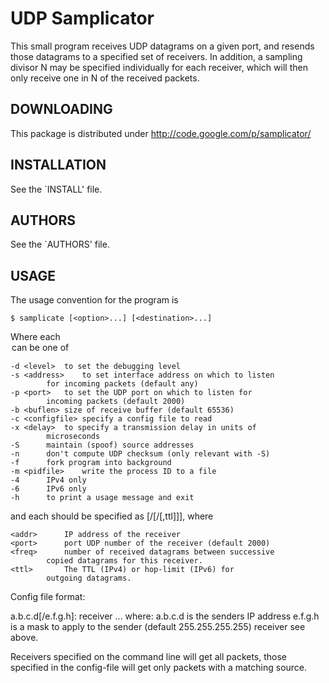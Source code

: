 UDP Samplicator
===============

This small program receives UDP datagrams on a given port, and resends
those datagrams to a specified set of receivers.  In addition, a
sampling divisor N may be specified individually for each receiver,
which will then only receive one in N of the received packets.

DOWNLOADING
-----------

This package is distributed under
	http://code.google.com/p/samplicator/

INSTALLATION
------------

See the `INSTALL' file.

AUTHORS
-------

See the `AUTHORS' file.

USAGE
-----

The usage convention for the program is

	$ samplicate [<option>...] [<destination>...]

Where each <option> can be one of

	-d <level>	to set the debugging level
	-s <address>	to set interface address on which to listen
			for incoming packets (default any)
	-p <port>	to set the UDP port on which to listen for
			incoming packets (default 2000)
	-b <buflen>	size of receive buffer (default 65536)
	-c <configfile>	specify a config file to read
	-x <delay>	to specify a transmission delay in units of
			microseconds
	-S		maintain (spoof) source addresses
	-n		don't compute UDP checksum (only relevant with -S)
	-f		fork program into background
	-m <pidfile>	write the process ID to a file
	-4		IPv4 only
	-6		IPv6 only
	-h		to print a usage message and exit

and each <destination> should be specified as
<addr>[/<port>[/<interval>[,ttl]]], where

	<addr>		IP address of the receiver
	<port>		port UDP number of the receiver (default 2000)
	<freq>		number of received datagrams between successive
			copied datagrams for this receiver.
	<ttl>		The TTL (IPv4) or hop-limit (IPv6) for
			outgoing datagrams.

Config file format:

  a.b.c.d[/e.f.g.h]: receiver ...
where:
  a.b.c.d		is the senders IP address
  e.f.g.h		is a mask to apply to the sender (default 255.255.255.255)
  receiver		see above.

Receivers specified on the command line will get all packets, those
specified in the config-file will get only packets with a matching source.
